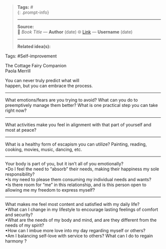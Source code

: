
> **Tags:** #               
{: .prompt-info}
>                    
> -----------------------------
> **Source:**                     
> 📖 *Book Title* — **Author**  (date)
> 🌐 [Link](#) — **Username**  (date)
> 
> -----------------------------
> **Related idea(s):**          

Tags: #Self-improvement 

The Cottage Fairy Companion  
Paola Merrill

You can never truly predict what will  
happen, but you can embrace the process.

*****

What emotions/fears are you trying to avoid? What can you do to preemptively manage them better? What is one practical step you can take right now?

*****

What activities make you feel in alignment with that part of yourself and most at peace?

*****

What is a healthy form of escapism you can utilize? Painting, reading, cooking, movies, music, dancing, etc.

*****

Your body is part of you, but it isn’t all of you emotionally?  
•Do I feel the need to “absorb” their needs, making their happiness my sole responsibility?  
•Is my need to please them consuming my individual needs and wants?  
•Is there room for “me” in this relationship, and is this person open to allowing me my freedom to express myself?

*****

What makes me feel most content and satisfied with my daily life?  
•What can I change in my lifestyle to encourage lasting feelings of comfort and security?  
•What are the needs of my body and mind, and are they different from the needs of my spirit?  
•How can I imbue more love into my day regarding myself or others?  
•Am I balancing self-love with service to others? What can I do to regain harmony ?